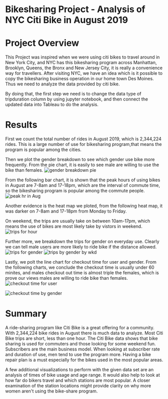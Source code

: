 # Bikesharing Project - Analysis of NYC Citi Bike in August 2019

# Project Overview

This Project was inspired when we were using citi bikes to travel around in New York City, and NYC has this bikesharing program across Manhattan, Brooklyn, Queens, the Bronx and New Jersey City, it is really a convenience way for travellers. After visiting NYC, we have an idea which is it possible to copy the bikesharing business operation in our home town Des Moines. Thus we need to analyze the data provided by citi bike.

By doing that, the first step we need is to change the data type of tripduration column by using jupyter notebook, and then connect the updated data into Tableau to do the analysis.

# Results

First we count the total number of rides in August 2019, which is 2,344,224 rides. This is a large number of use for bikesharing program,that means the program is popular among the cities.

Then we plot the gender breakdown to see which gender use bike more frequently. From the pie chart, it is easily to see male are willing to use the bike than females.
![gender breakdown pie]()

From the following bar chart, it is shown that the peak hours of using bikes in August are 7-8am and 17-18pm, which are the interval of commute time, so the bikesharing program is popular among the commute people.
![peak hr in Aug]()

Another evidence is the heat map we ploted, from the following heat map, it was darker on 7-8am and 17-18pm from Monday to Friday.

On weekend, the trips are usually take on between 10am-17pm, which means the use of bikes are most likely take by vistors in weekend.
![trips for hour]()

Further more, we breakdown the trips for gender on everyday use. Clearly we can tell male users are more likely to ride bike if the distance allowed.
![trips for gender]()
![trips by gender by wkd]()

Lastly, we polt the line chart for checkout time for user and gender. From the following charts, we conclude the checkout time is usually under 60 minites, and males checkout out time is almost triple the females, which is prove our views males are willing to ride bike than females.
![checkout time for user]()

![checkout time by gender]()

# Summary

A ride-sharing program like Citi Bike is a great offering for a community. With 2,344,224 bike rides in August there is much data to analyze. Most Citi Bike trips are short, less than one hour. The Citi Bike data shows that bike sharing is used for commuters and those looking for some weekend fun. Subscribers are the main business model. When looking at subscriber rate and duration of use, men tend to use the program more. Having a bike repair plan is a must especially for the bikes used in the most popular areas.

A few additional visualizations to perform with the given data set are an analysis of times of bike usage and age range. It would also help to look at how far do bikers travel and which stations are most popular. A closer examination of the station locations might provide clarity on why more women aren't using the bike-share program.
